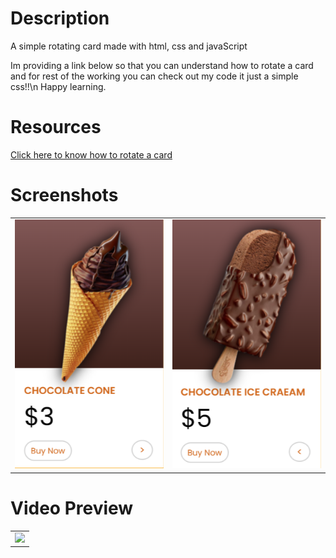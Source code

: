 <h1>Description</h1>
<p>A simple rotating card made with html, css and javaScript</p>
<p>Im providing a link below so that you can understand how to rotate a card and for rest of the working you can check out my code it just a simple css!!\n Happy learning. </p>
<h1>Resources</h1>
 
<p><a href="https://www.w3schools.com/howto/howto_css_flip_card.asp">Click here to know how to rotate a card</a></p>
<h1>Screenshots</h1>
<table>
<tr>
    <td><img src="./front.png" width=300/></td>
    <td><img src="./back.png" width=300/></td>
</tr>


</table>
<h1>Video Preview</h1>
<table>
<tr>
    <td>
        <img src="./project gif.gif" width=300 >
    </td>
</tr>

</table>